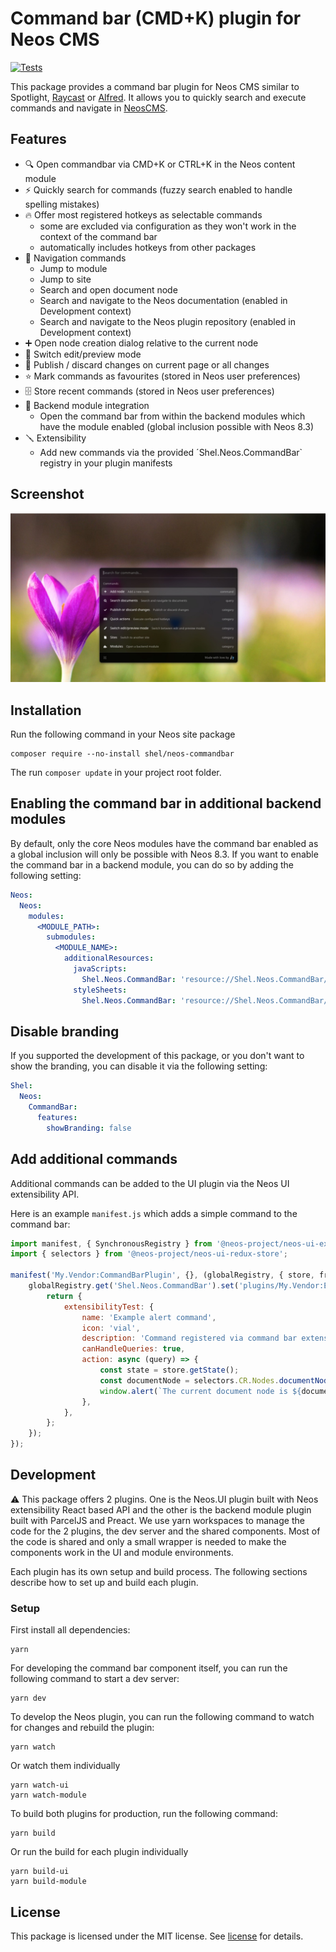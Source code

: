 # Command bar (CMD+K) plugin for Neos CMS

[![Tests](https://github.com/Sebobo/Shel.Neos.CommandBar/actions/workflows/tests.yml/badge.svg)](https://github.com/Sebobo/Shel.Neos.CommandBar/actions/workflows/tests.yml)

This package provides a command bar plugin for Neos CMS similar to
Spotlight, [Raycast](https://www.raycast.com) or [Alfred](https://www.alfredapp.com/). 
It allows you to quickly search and execute commands and navigate in [NeosCMS](https://neos.io).

## Features

* 🔍 Open commandbar via CMD+K or CTRL+K in the Neos content module
* ⚡️ Quickly search for commands (fuzzy search enabled to handle spelling mistakes)
* 🔥 Offer most registered hotkeys as selectable commands 
  * some are excluded via configuration as they won't work in the context of the command bar
  * automatically includes hotkeys from other packages
* 🧭 Navigation commands
  * Jump to module
  * Jump to site
  * Search and open document node
  * Search and navigate to the Neos documentation (enabled in Development context)
  * Search and navigate to the Neos plugin repository (enabled in Development context)
* ➕ Open node creation dialog relative to the current node
* 📝 Switch edit/preview mode
* 📰 Publish / discard changes on current page or all changes
* ⭐️ Mark commands as favourites (stored in Neos user preferences)
* 🗄️ Store recent commands (stored in Neos user preferences)
* 🧩 Backend module integration
  * Open the command bar from within the backend modules which have the module enabled (global inclusion possible with Neos 8.3)
* 🪛 Extensibility
  * Add new commands via the provided ´Shel.Neos.CommandBar` registry in your plugin manifests

## Screenshot

![Main window](Documentation/index-commandbar.jpeg)

## Installation

Run the following command in your Neos site package

```console
composer require --no-install shel/neos-commandbar
```

The run `composer update` in your project root folder.

## Enabling the command bar in additional backend modules

By default, only the core Neos modules have the command bar enabled as a global inclusion will only be possible with Neos 8.3. 
If you want to enable the command bar in a backend module, you can do so by adding the following setting:

```yaml
Neos:
  Neos:
    modules:
      <MODULE_PATH>:
        submodules:
          <MODULE_NAME>:
            additionalResources: 
              javaScripts:
                Shel.Neos.CommandBar: 'resource://Shel.Neos.CommandBar/Public/Module.js'
              styleSheets:
                Shel.Neos.CommandBar: 'resource://Shel.Neos.CommandBar/Public/Module.css'
```

## Disable branding

If you supported the development of this package, or you don't want to show the branding, you can disable it via the following setting:

```yaml
Shel:
  Neos:
    CommandBar:
      features:
        showBranding: false
```

## Add additional commands

Additional commands can be added to the UI plugin via the Neos UI extensibility API.

Here is an example `manifest.js` which adds a simple command to the command bar:

```javascript
import manifest, { SynchronousRegistry } from '@neos-project/neos-ui-extensibility';
import { selectors } from '@neos-project/neos-ui-redux-store';

manifest('My.Vendor:CommandBarPlugin', {}, (globalRegistry, { store, frontendConfiguration }) => {
    globalRegistry.get('Shel.Neos.CommandBar').set('plugins/My.Vendor:Example.Alert', async () => {
        return {
            extensibilityTest: {
                name: 'Example alert command',
                icon: 'vial',
                description: 'Command registered via command bar extensibility',
                canHandleQueries: true,
                action: async (query) => {
                    const state = store.getState();
                    const documentNode = selectors.CR.Nodes.documentNodeSelector(state);
                    window.alert(`The current document node is ${documentNode.label} and the query is ${query}.`);
                },
            },
        };
    });
});
```

## Development

⚠️ This package offers 2 plugins. One is the Neos.UI plugin built with Neos extensibility React based API and the other 
is the backend module plugin built with ParcelJS and Preact.
We use yarn workspaces to manage the code for the 2 plugins, the dev server and the shared components.
Most of the code is shared and only a small wrapper is needed to make the components work in the UI and module environments.

Each plugin has its own setup and build process. The following sections describe how to set up and build each plugin.

### Setup

First install all dependencies:

```console
yarn
```

For developing the command bar component itself, you can run the following command to start a dev server:

```console
yarn dev
```

To develop the Neos plugin, you can run the following command to watch for changes and rebuild the plugin:

```console
yarn watch
```

Or watch them individually

```console
yarn watch-ui
yarn watch-module
```

To build both plugins for production, run the following command:

```console
yarn build
```

Or run the build for each plugin individually

```console
yarn build-ui
yarn build-module
```

## License

This package is licensed under the MIT license. See [license](LICENSE.txt) for details.
